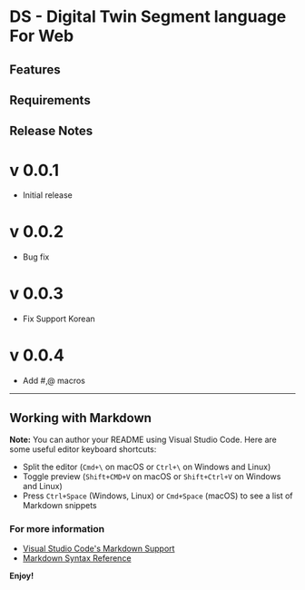 # DS - Digital Twin Segment language For Web


## Features


## Requirements

## Release Notes

# v 0.0.1 
- Initial release
# v 0.0.2 
- Bug fix
# v 0.0.3 
- Fix Support Korean

# v 0.0.4
- Add #,@ macros

-----------------------------------------------------------------------------------------------------------

## Working with Markdown

**Note:** You can author your README using Visual Studio Code.  Here are some useful editor keyboard shortcuts:

* Split the editor (`Cmd+\` on macOS or `Ctrl+\` on Windows and Linux)
* Toggle preview (`Shift+CMD+V` on macOS or `Shift+Ctrl+V` on Windows and Linux)
* Press `Ctrl+Space` (Windows, Linux) or `Cmd+Space` (macOS) to see a list of Markdown snippets

### For more information

* [Visual Studio Code's Markdown Support](http://code.visualstudio.com/docs/languages/markdown)
* [Markdown Syntax Reference](https://help.github.com/articles/markdown-basics/)

**Enjoy!**

